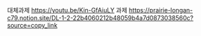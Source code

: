 대체과제
https://youtu.be/Kin-GfAiuLY
과제
https://prairie-longan-c79.notion.site/DL-1-2-22b4060212b48059b4a7d0873038560c?source=copy_link
